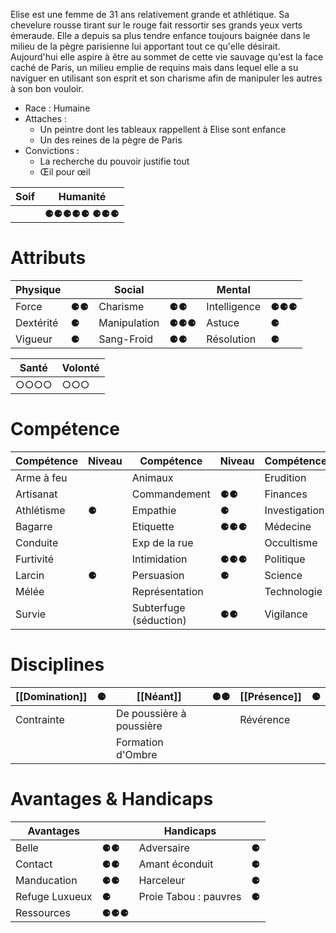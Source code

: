 Elise est une femme de 31 ans relativement grande et athlétique. Sa chevelure rousse tirant sur le rouge fait ressortir ses grands yeux verts émeraude. 
Elle a depuis sa plus tendre enfance toujours baignée dans le milieu de la pègre parisienne lui apportant tout ce qu'elle désirait. Aujourd'hui elle aspire à être au sommet de cette vie sauvage qu'est la face caché de Paris, un milieu emplie de requins mais dans lequel elle a su naviguer en utilisant son esprit et son charisme afin de manipuler les autres à son bon vouloir.

- Race : Humaine
- Attaches : 
	- Un peintre dont les tableaux rappellent à Elise sont enfance
	- Un des reines de la pègre de Paris
- Convictions : 
	- La recherche du pouvoir justifie tout
	- Œil pour œil 

|Soif|Humanité|
|-|-|
|  | ⚈⚈⚈⚈⚈  ⚈⚈⚈ |

#  Attributs
| Physique  |     | Social       |     | Mental       |     |
| --------- | --- | ------------ | --- | ------------ | --- |
| Force     | ⚈⚈  | Charisme     | ⚈⚈  | Intelligence | ⚈⚈⚈ |
| Dextérité | ⚈   | Manipulation | ⚈⚈⚈ | Astuce       | ⚈   |
| Vigueur   | ⚈   | Sang-Froid   | ⚈⚈  | Résolution   | ⚈   |

|Santé|Volonté|
|-|-|
| ○○○○ | ○○○ |

# Compétence
| Compétence | Niveau | Compétence | Niveau | Compétence | Niveau |
| - | - | - | - | - | - |
| Arme à feu |  | Animaux |  | Erudition |  |
| Artisanat |  | Commandement | ⚈⚈ | Finances | ⚈⚈⚈ |
| Athlétisme | ⚈ | Empathie | ⚈ | Investigation | ⚈⚈ |
| Bagarre |  | Etiquette | ⚈⚈⚈ | Médecine |  |
| Conduite |  | Exp de la rue |  | Occultisme |  |
| Furtivité |  | Intimidation | ⚈⚈⚈ | Politique | ⚈⚈ |
| Larcin | ⚈ | Persuasion | ⚈ | Science |  |
| Mélée |  | Représentation |  | Technologie |  |
| Survie |  | Subterfuge (séduction) | ⚈⚈ | Vigilance | ⚈ |

# Disciplines
|[[Domination]]| ⚈ |[[Néant]]| ⚈⚈ |[[Présence]]| ⚈ |
|-|-|-|-|-|-|
|Contrainte||De poussière à poussière||Révérence||
|||Formation d'Ombre||||

# Avantages & Handicaps
|Avantages|  | Handicaps| |
|-|-|-|-|
|Belle| ⚈⚈ |Adversaire| ⚈ |
|Contact| ⚈⚈ |Amant éconduit| ⚈ |
|Manducation| ⚈⚈ |Harceleur| ⚈ |
|Refuge Luxueux| ⚈ |Proie Tabou : pauvres| ⚈ |
|Ressources| ⚈⚈⚈ |||